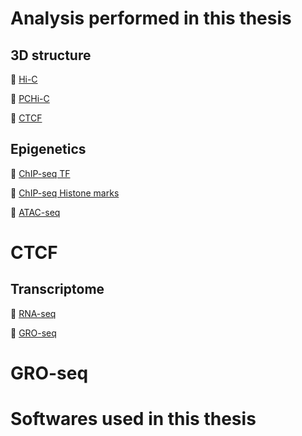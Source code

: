 # Analysis performed in this thesis

## 3D structure

:open_file_folder: [Hi-C](HiC)

:open_file_folder: [PCHi-C](PCHiC)

:open_file_folder: [CTCF](#CTCF)

## Epigenetics

:open_file_folder: [ChIP-seq TF](#p53-ChIPseq)

:open_file_folder: [ChIP-seq Histone marks](MonicaCabreraP/ChIPseq_Explained)

:open_file_folder: [ATAC-seq](MonicaCabreraP/ATACseq_Explained)

# CTCF


## Transcriptome

:open_file_folder: [RNA-seq](MonicaCabreraP/RNAseq_Explained)

:open_file_folder: [GRO-seq](#GRO-seq)

# GRO-seq

# Softwares used in this thesis

